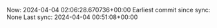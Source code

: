 Now: 2024-04-04 02:06:28.670736+00:00 Earliest commit since sync: None Last sync: 2024-04-04 00:51:08+00:00
